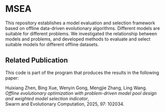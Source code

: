 # MSEA

This repository establishes a model evaluation and selection framework based on offline data-driven evolutionary algorithms. Different models are suitable for different problems. We investigated the relationship between models and problems, and developed methods to evaluate and select suitable models for different offline datasets.

## Related Publication

This code is part of the program that produces the results in the following paper:

Huixiang Zhen, Bing Xue, Wenyin Gong, Mengjie Zhang, Ling Wang.  
*Offline evolutionary optimization with problem-driven model pool design and weighted model selection indicator*,  
Swarm and Evolutionary Computation, 2025, 97: 102034.
